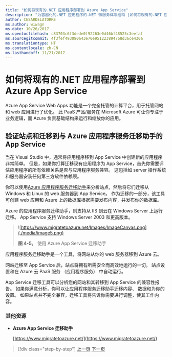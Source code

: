```yaml
---
title: "如何将现有的.NET 应用程序部署到 Azure App Service"
description: "为容器化的.NET 应用程序的.NET 微服务体系结构 |如何将现有的.NET 应用程序部署到 Azure App Service"
author: CESARDELATORRE
ms.author: wiwagn
ms.date: 10/26/2017
ms.openlocfilehash: c83703c6f3dede0f92263e0d46bf48525c3eefaf
ms.sourcegitcommit: 4f3fef493080a43e70e951223894768d36ce430a
ms.translationtype: HT
ms.contentlocale: zh-CN
ms.lasthandoff: 11/21/2017
---
```

# <a name="how-to-deploy-existing-net-apps-to-azure-app-service"></a>如何将现有的.NET 应用程序部署到 Azure App Service 

Azure App Service Web Apps 功能是一个完全托管的计算平台，用于托管网站和 web 应用进行了优化。 此 PaaS 产品/服务在 Microsoft Azure 可让你专注于业务逻辑，而 Azure 负责基础结构来运行和缩放你的应用。

## <a name="validate-sites-and-migrate-to-app-service-with-azure-app-service-migration-assistant"></a>验证站点和迁移到与 Azure 应用程序服务迁移助手的 App Service

当在 Visual Studio 中，通常将应用程序移到 App Service 中创建新的应用程序非常简单。 但是，如果你打算迁移现有应用程序为 App Service，首先你需要评估应用程序的所有依赖关系是否与应用程序服务兼容。 这包括如 server 操作系统和服务器安装任何第三方软件依赖项。

你可以使用[Azure 应用程序服务迁移助手](https://www.migratetoazure.net/)来分析站点，然后将它们迁移从 Windows 和 Linux 的 web 服务器到 App Service。 作为迁移的一部分，该工具可创建 web 应用和 Azure 上的数据库根据需要发布内容，并发布你的数据库。

Azure 的应用程序服务迁移助手，则支持从 IIS 到云在 Windows Server 上运行迁移。 App Service 支持 Windows Server 2003 和更高版本。

> ![https://www.migratetoazure.net/Images/ImageCanvas.png](./media/image5.png)
>
> **图 4-5。** 使用 Azure App Service 迁移助手

应用程序服务迁移助手是一个工具，将网站从你的 web 服务器移到 Azure 云。

网站迁移至 App Service 后，站点将拥有所需安全而高效地运行的一切。 站点设置和在 Azure 云 PaaS 服务 （应用程序服务） 中自动运行。

App Service 迁移工具可以分析您的网站和其转移到 App Service 的兼容性报告。 如果你满意分析，你可以让应用程序服务迁移助手迁移内容、 数据和为你的设置。 如果站点并不完全兼容，迁移工具将告诉你需要进行调整，使其工作内容。

### <a name="additional-resources"></a>其他资源

-   **Azure App Service 迁移助手**

    [https://www.migratetoazure.net/](https://www.migratetoazure.net/)

>[!div class="step-by-step"]
[上一页](what-about-cloud-optimized-applications.md)
[下一页](deploy-existing-net-apps-as-windows-containers.md)
